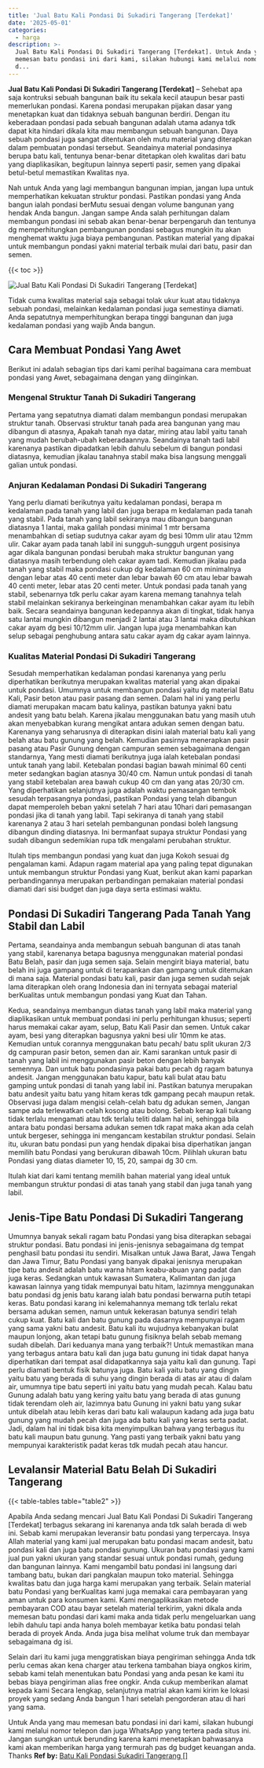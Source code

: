 ```yaml
---
title: 'Jual Batu Kali Pondasi Di Sukadiri Tangerang [Terdekat]'
date: '2025-05-01'
categories:
  - harga
description: >-
  Jual Batu Kali Pondasi Di Sukadiri Tangerang [Terdekat]. Untuk Anda yang mau
  memesan batu pondasi ini dari kami, silakan hubungi kami melalui nomor telepon
  d...
---
```


**Jual Batu Kali Pondasi Di Sukadiri Tangerang \[Terdekat\]** – Sehebat apa saja kontruksi sebuah bangunan baik itu sekala kecil ataupun besar pasti memerlukan pondasi. Karena pondasi merupakan pijakan dasar yang menetapkan kuat dan tidaknya sebuah bangunan berdiri. Dengan itu keberadaan pondasi pada sebuah bangunan adalah utama adanya tdk dapat kita hindari dikala kita mau membangun sebuah bangunan. Daya sebuah pondasi juga sangat ditentukan oleh mutu material yang diterapkan dalam pembuatan pondasi tersebut. Seandainya material pondasinya berupa batu kali, tentunya benar-benar ditetapkan oleh kwalitas dari batu yang diaplikasikan, begitupun lainnya seperti pasir, semen yang dipakai betul-betul memastikan Kwalitas nya.

Nah untuk Anda yang lagi membangun bangunan impian, jangan lupa untuk memperhatikan kekuatan struktur pondasi. Pastikan pondasi yang Anda bangun ialah pondasi berMutu sesuai dengan volume bangunan yang hendak Anda bangun. Jangan sampe Anda salah perhitungan dalam membangun pondasi ini sebab akan benar-benar berpengaruh dan tentunya dg memperhitungkan pembangunan pondasi sebagus mungkin itu akan menghemat waktu juga biaya pembangunan. Pastikan material yang dipakai untuk membangun pondasi yakni material terbaik mulai dari batu, pasir dan semen.

{{< toc >}}

![Jual Batu Kali Pondasi Di Sukadiri Tangerang [Terdekat]](/images/jual-batu-kali-12.png)

Tidak cuma kwalitas material saja sebagai tolak ukur kuat atau tidaknya sebuah pondasi, melainkan kedalaman pondasi juga semestinya diamati. Anda sepatutnya memperhitungkan berapa tinggi bangunan dan juga kedalaman pondasi yang wajib Anda bangun.

## Cara Membuat Pondasi Yang Awet

Berikut ini adalah sebagian tips dari kami perihal bagaimana cara membuat pondasi yang Awet, sebagaimana dengan yang diinginkan.

### Mengenal Struktur Tanah Di Sukadiri Tangerang

Pertama yang sepatutnya diamati dalam membangun pondasi merupakan struktur tanah. Observasi struktur tanah pada area bangunan yang mau dibangun di atasnya, Apakah tanah nya datar, miring atau labil yaitu tanah yang mudah berubah-ubah keberadaannya. Seandainya tanah tadi labil karenanya pastikan dipadatkan lebih dahulu sebelum di bangun pondasi diatasnya, kemudian jikalau tanahnya stabil maka bisa langsung menggali galian untuk pondasi.

### Anjuran Kedalaman Pondasi Di Sukadiri Tangerang

Yang perlu diamati berikutnya yaitu kedalaman pondasi, berapa m kedalaman pada tanah yang labil dan juga berapa m kedalaman pada tanah yang stabil. Pada tanah yang labil sekiranya mau dibangun bangunan diatasnya 1 lantai, maka galilah pondasi minimal 1 mtr bersama menambahkan di setiap sudutnya cakar ayam dg besi 10mm ulir atau 12mm ulir. Cakar ayam pada tanah labil ini sungguh-sungguh urgent posisinya agar dikala bangunan pondasi berubah maka struktur bangunan yang diatasnya masih terbendung oleh cakar ayam tadi. Kemudian jikalau pada tanah yang stabil maka pondasi cukup dg kedalaman 60 cm minimalnya dengan lebar atas 40 centi meter dan lebar bawah 60 cm atau lebar bawah 40 centi meter, lebar atas 20 centi meter. Untuk pondasi pada tanah yang stabil, sebenarnya tdk perlu cakar ayam karena memang tanahnya telah stabil melainkan sekiranya berkeinginan menambahkan cakar ayam itu lebih baik. Secara seandainya bangunan kedepannya akan di tingkat, tidak hanya satu lantai mungkin dibangun menjadi 2 lantai atau 3 lantai maka dibutuhkan cakar ayam dg besi 10/12mm ulir. Jangan lupa juga menambahkan kan selup sebagai penghubung antara satu cakar ayam dg cakar ayam lainnya.

### Kualitas Material Pondasi Di Sukadiri Tangerang

Sesudah memperhatikan kedalaman pondasi karenanya yang perlu diperhatikan berikutnya merupakan kwalitas material yang akan dipakai untuk pondasi. Umumnya untuk membangun pondasi yaitu dg material Batu Kali, Pasir beton atau pasir pasang dan semen. Dalam hal ini yang perlu diamati merupakan macam batu kalinya, pastikan batunya yakni batu andesit yang batu belah. Karena jikalau menggunakan batu yang masih utuh akan menyebabkan kurang mengikat antara adukan semen dengan batu. Karenanya yang seharusnya di diterapkan disini ialah material batu kali yang belah atau batu gunung yang belah. Kemudian pasirnya menerapkan pasir pasang atau Pasir Gunung dengan campuran semen sebagaimana dengan standarnya, Yang mesti diamati berikutnya juga ialah ketebalan pondasi untuk tanah yang labil. Ketebalan pondasi bagian bawah minimal 60 centi meter sedangkan bagian atasnya 30/40 cm. Namun untuk pondasi di tanah yang stabil ketebalan area bawah cukup 40 cm dan yang atas 20/30 cm. Yang diperhatikan selanjutnya juga adalah waktu pemasangan tembok sesudah terpasangnya pondasi, pastikan Pondasi yang telah dibangun dapat memperoleh beban yakni setelah 7 hari atau 10hari dari pemasangan pondasi jika di tanah yang labil. Tapi sekiranya di tanah yang stabil karenanya 2 atau 3 hari setelah pembangunan pondasi boleh langsung dibangun dinding diatasnya. Ini bermanfaat supaya struktur Pondasi yang sudah dibangun sedemikian rupa tdk mengalami perubahan struktur.

Itulah tips membangun pondasi yang kuat dan juga Kokoh sesuai dg pengalaman kami. Adapun ragam material apa yang paling tepat digunakan untuk membangun struktur Pondasi yang Kuat, berikut akan kami paparkan perbandingannya merupakan perbandingan pemakaian material pondasi diamati dari sisi budget dan juga daya serta estimasi waktu.

## Pondasi Di Sukadiri Tangerang Pada Tanah Yang Stabil dan Labil

Pertama, seandainya anda membangun sebuah bangunan di atas tanah yang stabil, karenanya betapa bagusnya menggunakan material pondasi Batu Belah, pasir dan juga semen saja. Selain mengirit biaya material, batu belah ini juga gampang untuk di terapankan dan gampang untuk ditemukan di mana saja. Material pondasi batu kali, pasir dan juga semen sudah sejak lama diterapkan oleh orang Indonesia dan ini ternyata sebagai material berKualitas untuk membangun pondasi yang Kuat dan Tahan.

Kedua, seandainya membangun diatas tanah yang labil maka material yang diaplikasikan untuk membuat pondasi ini perlu perhitungan khusus; seperti harus memakai cakar ayam, selup, Batu Kali Pasir dan semen. Untuk cakar ayam, besi yang diterapkan bagusnya yakni besi ulir 10mm ke atas. Kemudian untuk corannya menggunakan batu pecah/ batu split ukuran 2/3 dg campuran pasir beton, semen dan air. Kami sarankan untuk pasir di tanah yang labil ini menggunakan pasir beton dengan lebih banyak semennya. Dan untuk batu pondasinya pakai batu pecah dg ragam batunya andesit. Jangan menggunakan batu kapur, batu kali bulat atau batu gamping untuk pondasi di tanah yang labil ini. Pastikan batunya merupakan batu andesit yaitu batu yang hitam keras tdk gampang pecah maupun retak. Observasi juga dalam mengisi celah-celah batu dg adukan semen, Jangan sampe ada terlewatkan celah kosong atau bolong. Sebab kerap kali tukang tidak terlalu mengamati atau tdk terlalu teliti dalam hal ini, sehingga bila antara batu pondasi bersama adukan semen tdk rapat maka akan ada celah untuk bergeser, sehingga ini mengancam kestabilan struktur pondasi. Selain itu, ukuran batu pondasi pun yang hendak dipakai bisa diperhatikan jangan memilih batu Pondasi yang berukuran dibawah 10cm. Pilihlah ukuran batu Pondasi yang diatas diameter 10, 15, 20, sampai dg 30 cm.

Itulah kiat dari kami tentang memilih bahan material yang ideal untuk membangun struktur pondasi di atas tanah yang stabil dan juga tanah yang labil.

## Jenis-Tipe Batu Pondasi Di Sukadiri Tangerang

Umumnya banyak sekali ragam batu Pondasi yang bisa diterapkan sebagai struktur pondasi. Batu pondasi ini jenis-jenisnya sebagaimana dg tempat penghasil batu pondasi itu sendiri. Misalkan untuk Jawa Barat, Jawa Tengah dan Jawa Timur, Batu Pondasi yang banyak dipakai jenisnya merupakan tipe batu andesit adalah batu warna hitam keabu-abuan yang padat dan juga keras. Sedangkan untuk kawasan Sumatera, Kalimantan dan juga kawasan lainnya yang tidak mempunyai batu hitam, lazimnya menggunakan batu pondasi dg jenis batu karang ialah batu pondasi berwarna putih tetapi keras. Batu pondasi karang ini kelemahannya memang tdk terlalu rekat bersama adukan semen, namun untuk kekerasan batunya sendiri telah cukup kuat. Batu kali dan batu gunung pada dasarnya mempunyai ragam yang sama yakni batu andesit. Batu kali itu wujudnya kebanyakan bulat maupun lonjong, akan tetapi batu gunung fisiknya belah sebab memang sudah dibelah. Dari keduanya mana yang terbaik?! Untuk memastikan mana yang terbagus antara batu kali dan juga batu gunung ini tidak dapat hanya diperhatikan dari tempat asal didapatkannya saja yaitu kali dan gunung. Tapi perlu diamati bentuk fisik batunya juga. Batu kali yaitu batu yang dingin yaitu batu yang berada di suhu yang dingin berada di atas air atau di dalam air, umumnya tipe batu seperti ini yaitu batu yang mudah pecah. Kalau batu Gunung adalah batu yang kering yaitu batu yang berada di atas gunung tidak terendam oleh air, lazimnya batu Gunung ini yakni batu yang sukar untuk dibelah atau lebih keras dari batu kali walaupun kadang ada juga batu gunung yang mudah pecah dan juga ada batu kali yang keras serta padat. Jadi, dalam hal ini tidak bisa kita menyimpulkan bahwa yang terbagus itu batu kali maupun batu gunung. Yang pasti yang terbaik yakni batu yang mempunyai karakteristik padat keras tdk mudah pecah atau hancur.

## Levalansir Material Batu Belah Di Sukadiri Tangerang

{{< table-tables table="table2" >}}

Apabila Anda sedang mencari Jual Batu Kali Pondasi Di Sukadiri Tangerang \[Terdekat\] terbagus sekarang ini karenanya anda tdk salah berada di web ini. Sebab kami merupakan leveransir batu pondasi yang terpercaya. Insya Allah material yang kami jual merupakan batu pondasi macam andesit, batu pondasi kali dan juga batu pondasi gunung. Ukuran batu pondasi yang kami jual pun yakni ukuran yang standar sesuai untuk pondasi rumah, gedung dan bangunan lainnya. Kami mengambil batu pondasi ini langsung dari tambang batu, bukan dari pangkalan maupun toko material. Sehingga kwalitas batu dan juga harga kami merupakan yang terbaik. Selain material batu Pondasi yang berKualitas kami juga memakai cara pembayaran yang aman untuk para konsumen kami. Kami mengaplikasikan metode pembayaran COD atau bayar setelah material terkirim, yakni dikala anda memesan batu pondasi dari kami maka anda tidak perlu mengeluarkan uang lebih dahulu tapi anda hanya boleh membayar ketika batu pondasi telah berada di proyek Anda. Anda juga bisa melihat volume truk dan membayar sebagaimana dg isi.

Selain dari itu kami juga menggratiskan biaya pengiriman sehingga Anda tdk perlu cemas akan kena charger atau terkena tambahan biaya ongkos kirim, sebab kami telah menentukan batu Pondasi yang anda pesan ke kami itu bebas biaya pengiriman alias free ongkir. Anda cukup memberikan alamat kepada kami Secara lengkap, selanjutnya matrial akan kami kirim ke lokasi proyek yang sedang Anda bangun 1 hari setelah pengorderan atau di hari yang sama.

Untuk Anda yang mau memesan batu pondasi ini dari kami, silakan hubungi kami melalui nomor telepon dan juga WhatsApp yang tertera pada situs ini. Jangan sungkan untuk berunding karena kami menetapkan bahwasanya kami akan memberikan harga yang termurah pas dg budget keuangan anda. Thanks
**Ref by:** [Batu Kali Pondasi Sukadiri Tangerang []](https://id.wikipedia.org/wiki/Batu)

